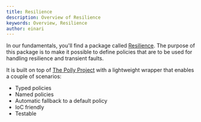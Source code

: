 ```yaml
---
title: Resilience
description: Overview of Resilience
keywords: Overview, Resilience
author: einari
---
```

In our fundamentals, you'll find a package called [Resilience](https://www.nuget.org/packages/Dolittle.Resilience/).
The purpose of this package is to make it possible to define policies that are to be used for
handling resilience and transient faults.

It is built on top of [The Polly Project](http://www.thepollyproject.org) with a lightweight
wrapper that enables a couple of scenarios:

- Typed policies
- Named policies
- Automatic fallback to a default policy
- IoC friendly
- Testable

